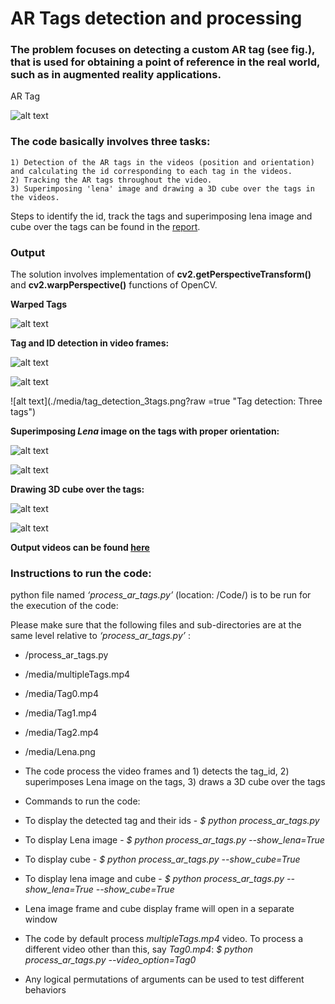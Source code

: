 # AR Tags detection and processing

### The problem focuses on detecting a custom AR tag (see fig.), that is used for obtaining a point of reference in the real world, such as in augmented reality applications.

AR Tag

![alt text](./media/ar_tag.png?raw=true "AR Tag")


### The code basically involves three tasks:
    1) Detection of the AR tags in the videos (position and orientation) and calculating the id corresponding to each tag in the videos.
    2) Tracking the AR tags throughout the video.
    3) Superimposing 'lena' image and drawing a 3D cube over the tags in the videos. 


Steps to identify the id, track the tags and superimposing lena image and cube over the tags can be found in the [report](./Report.pdf).


### Output

The solution involves implementation of **cv2.getPerspectiveTransform()** and **cv2.warpPerspective()** functions of OpenCV.


**Warped Tags**

![alt text](./media/warped_tags.png?raw=true "Warped Tags")


**Tag and ID detection in video frames:**

![alt text](./media/tag_detection1.png?raw=true "Tag detection ID=7")

![alt text](./media/tag_detection2.png?raw=true "Tag detection ID=13")

![alt text](./media/tag_detection_3tags.png?raw =true "Tag detection: Three tags")


**Superimposing _Lena_ image on the tags with proper orientation:**

![alt text](./media/lena_one_tag.png?raw=true "Superimposing Lena image on one tag")

![alt text](./media/lena_three_tags.png?raw=true "Superimposing Lena image on all the tags")

**Drawing 3D cube over the tags:**

![alt text](./media/cube_one_tag.png?raw=true "Drawing 3D cube over the tag")
    
![alt text](./media/cube_three_tags.png?raw=true "Drawing 3D cube over all the tags")

**Output videos can be found [here](https://drive.google.com/drive/folders/1bzZxU0ElG-uYMcrTHAwsvdtPljzHXHqh?usp=sharing)**




### Instructions to run the code:

python file named *‘process_ar_tags.py’* (location: /Code/) is to be run for the execution of the code:

Please make sure that the following files and sub-directories are at the same level relative to *‘process_ar_tags.py’* :
- /process_ar_tags.py
- /media/multipleTags.mp4
- /media/Tag0.mp4
- /media/Tag1.mp4
- /media/Tag2.mp4
- /media/Lena.png


- The code process the video frames and 1) detects the tag_id, 2) superimposes Lena image on the tags, 3) draws a 3D cube over the tags
- Commands to run the code:
- To display the detected tag and their ids - *$ python process_ar_tags.py*
- To display Lena image - *$ python process_ar_tags.py --show_lena=True* 
- To display cube - *$ python process_ar_tags.py --show_cube=True*
- To display lena image and cube - *$ python process_ar_tags.py --show_lena=True --show_cube=True*
- Lena image frame and cube display frame will open in a separate window
- The code by default process _multipleTags.mp4_ video. To process a different video other than this, say _Tag0.mp4_: *$ python process_ar_tags.py --video_option=Tag0*
- Any logical permutations of arguments can be used to test different behaviors
